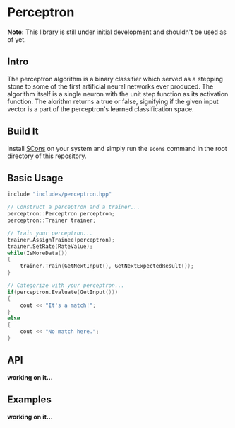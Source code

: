 # Perceptron

**Note:** This library is still under initial development and shouldn't be used as of yet.

## Intro

The perceptron algorithm is a binary classifier which served as a stepping stone to some of the first artificial neural networks ever produced. The algorithm itself is a single neuron with the unit step function as its activation function. The alorithm returns a true or false, signifying if the given input vector is a part of the perceptron's learned classification space.

## Build It

Install [SCons](http://scons.org/) on your system and simply run the `scons` command in the root directory of this repository.

## Basic Usage

```c++
include "includes/perceptron.hpp"

// Construct a perceptron and a trainer...
perceptron::Perceptron perceptron;
perceptron::Trainer trainer;

// Train your perceptron...
trainer.AssignTrainee(perceptron);
trainer.SetRate(RateValue);
while(IsMoreData())
{
    trainer.Train(GetNextInput(), GetNextExpectedResult());
}

// Categorize with your perceptron...
if(perceptron.Evaluate(GetInput()))
{
    cout << "It's a match!";
}
else
{
    cout << "No match here.";
}
```

## API

__working on it...__

## Examples

__working on it...__